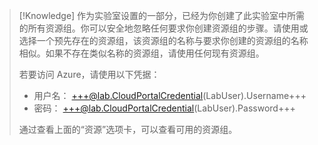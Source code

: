 > [!Knowledge] 作为实验室设置的一部分，已经为你创建了此实验室中所需的所有资源组。你可以安全地忽略任何要求你创建资源组的步骤。请使用或选择一个预先存在的资源组，该资源组的名称与要求你创建的资源组的名称相似。如果不存在类似名称的资源组，请使用任何现有资源组。
>
> 若要访问 Azure，请使用以下凭据：
>
> - 用户名： +++@lab.CloudPortalCredential(LabUser).Username+++
> - 密码： +++@lab.CloudPortalCredential(LabUser).Password+++
>
> 通过查看上面的“资源”选项卡，可以查看可用的资源组。
